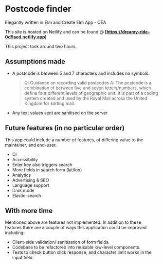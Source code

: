 # Postcode finder

Elegantly written in Elm and Create Elm App - CEA

This site is hosted on Netlify and can be found @ **[https://dreamy-ride-0d9aed.netlify.app]**

This project took around two hours.

## Assumptions made

- A postcode is between 5 and 7 characters and includes no symbols.

  > Q: Guidance on recording valid postcodes
  > A: The postcode is a combination of between five and seven letters/numbers, which define four different levels of geographic unit. It is part of a coding system created and used by the Royal Mail across the United Kingdom for sorting mail.

- Any text values sent are sanitised on the server

## Future features (in no particular order)

This app could include a number of features, of differing value to the maintainer, and end-user.

- CI
- Accessibility
- Enter key also triggers search
- More fields in search form (lat/lon)
- Analytics
- Advertising & SEO
- Language support
- Dark mode
- Elastic-search

## With more time

Mentioned above are features not implemented. In addition to these features there are a couple of ways this application could be improved including:

- Client-side validation/ sanitisation of form fields.
- Codebase to be refactored into reusable low-level components.
- Tests to check button click response; and character limit works in the input field.
